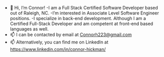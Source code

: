 - 👋 Hi, I’m Connor! 
-I am a Full Stack Certified Software Developer based out of Raleigh, NC. 
-I’m interested in Associate Level Software Engineer positions. 
-I specialize in back-end development. Although I am a Certified Full-Stack Developer and am competent at front-end based languages as well.
- 📫 I can be contacted by email at Connorh223@gmail.com
- 📫 Alternatively, you can find me on LinkedIn at https://www.linkedin.com/in/connor-hickman/

